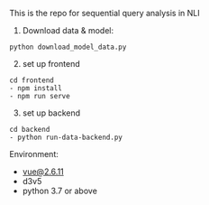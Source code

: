 This is the repo for sequential query analysis in NLI

1. Download data & model:
```
python download_model_data.py
```

2. set up frontend
```
cd frontend
- npm install
- npm run serve
```

3. set up backend
```
cd backend
- python run-data-backend.py
```



Environment:
- vue@2.6.11
- d3v5
- python 3.7 or above
